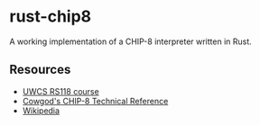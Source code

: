 # rust-chip8
A working implementation of a CHIP-8 interpreter written in Rust.

## Resources
- [UWCS RS118 course](https://rs118.uwcs.co.uk/chip8.html)
- [Cowgod's CHIP-8 Technical Reference](http://devernay.free.fr/hacks/chip8/C8TECH10.HTM)
- [Wikipedia](https://en.wikipedia.org/wiki/CHIP-8)
